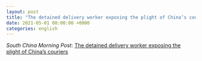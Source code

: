 ```yaml
---
layout: post
title: "The detained delivery worker exposing the plight of China’s couriers"
date: 2021-05-01 00:00:00 +0000
categories: english
---
```


*South China Morning Post*: [The detained delivery worker exposing the plight of China’s couriers](https://www.scmp.com/news/china/politics/article/3131871/detained-delivery-worker-exposing-plight-chinas-couriers)

